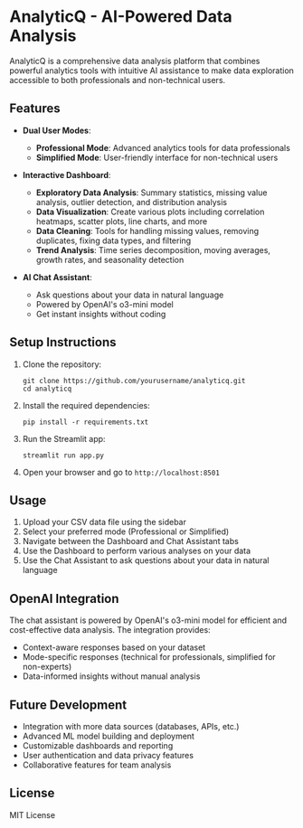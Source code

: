 # AnalyticQ - AI-Powered Data Analysis

AnalyticQ is a comprehensive data analysis platform that combines powerful analytics tools with intuitive AI assistance to make data exploration accessible to both professionals and non-technical users.

## Features

- **Dual User Modes**:
  - **Professional Mode**: Advanced analytics tools for data professionals
  - **Simplified Mode**: User-friendly interface for non-technical users

- **Interactive Dashboard**:
  - **Exploratory Data Analysis**: Summary statistics, missing value analysis, outlier detection, and distribution analysis
  - **Data Visualization**: Create various plots including correlation heatmaps, scatter plots, line charts, and more
  - **Data Cleaning**: Tools for handling missing values, removing duplicates, fixing data types, and filtering
  - **Trend Analysis**: Time series decomposition, moving averages, growth rates, and seasonality detection

- **AI Chat Assistant**:
  - Ask questions about your data in natural language
  - Powered by OpenAI's o3-mini model
  - Get instant insights without coding

## Setup Instructions

1. Clone the repository:
   ```
   git clone https://github.com/yourusername/analyticq.git
   cd analyticq
   ```

2. Install the required dependencies:
   ```
   pip install -r requirements.txt
   ```

3. Run the Streamlit app:
   ```
   streamlit run app.py
   ```

4. Open your browser and go to `http://localhost:8501`

## Usage

1. Upload your CSV data file using the sidebar
2. Select your preferred mode (Professional or Simplified)
3. Navigate between the Dashboard and Chat Assistant tabs
4. Use the Dashboard to perform various analyses on your data
5. Use the Chat Assistant to ask questions about your data in natural language

## OpenAI Integration

The chat assistant is powered by OpenAI's o3-mini model for efficient and cost-effective data analysis. The integration provides:

- Context-aware responses based on your dataset
- Mode-specific responses (technical for professionals, simplified for non-experts)
- Data-informed insights without manual analysis

## Future Development

- Integration with more data sources (databases, APIs, etc.)
- Advanced ML model building and deployment
- Customizable dashboards and reporting
- User authentication and data privacy features
- Collaborative features for team analysis

## License

MIT License 